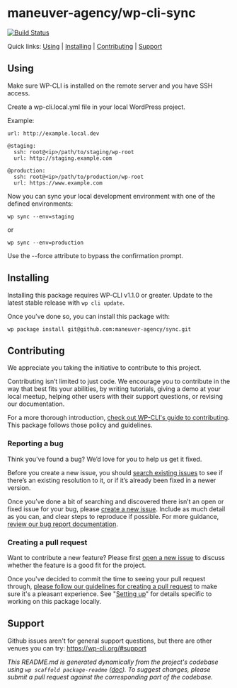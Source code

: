 maneuver-agency/wp-cli-sync
===========================



[![Build Status](https://travis-ci.org/maneuver-agency/sync.svg?branch=master)](https://travis-ci.org/maneuver-agency/sync)

Quick links: [Using](#using) | [Installing](#installing) | [Contributing](#contributing) | [Support](#support)

## Using

Make sure WP-CLI is installed on the remote server and you have SSH access.

Create a wp-cli.local.yml file in your local WordPress project.

Example:

    url: http://example.local.dev

    @staging:
      ssh: root@<ip>/path/to/staging/wp-root
      url: http://staging.example.com

    @production:
      ssh: root@<ip>/path/to/production/wp-root
      url: https://www.example.com

Now you can sync your local development environment with one of the defined environments:

    wp sync --env=staging

or

    wp sync --env=production

Use the --force attribute to bypass the confirmation prompt.

## Installing

Installing this package requires WP-CLI v1.1.0 or greater. Update to the latest stable release with `wp cli update`.

Once you've done so, you can install this package with:

    wp package install git@github.com:maneuver-agency/sync.git

## Contributing

We appreciate you taking the initiative to contribute to this project.

Contributing isn’t limited to just code. We encourage you to contribute in the way that best fits your abilities, by writing tutorials, giving a demo at your local meetup, helping other users with their support questions, or revising our documentation.

For a more thorough introduction, [check out WP-CLI's guide to contributing](https://make.wordpress.org/cli/handbook/contributing/). This package follows those policy and guidelines.

### Reporting a bug

Think you’ve found a bug? We’d love for you to help us get it fixed.

Before you create a new issue, you should [search existing issues](https://github.com/maneuver-agency/sync/issues?q=label%3Abug%20) to see if there’s an existing resolution to it, or if it’s already been fixed in a newer version.

Once you’ve done a bit of searching and discovered there isn’t an open or fixed issue for your bug, please [create a new issue](https://github.com/maneuver-agency/sync/issues/new). Include as much detail as you can, and clear steps to reproduce if possible. For more guidance, [review our bug report documentation](https://make.wordpress.org/cli/handbook/bug-reports/).

### Creating a pull request

Want to contribute a new feature? Please first [open a new issue](https://github.com/maneuver-agency/sync/issues/new) to discuss whether the feature is a good fit for the project.

Once you've decided to commit the time to seeing your pull request through, [please follow our guidelines for creating a pull request](https://make.wordpress.org/cli/handbook/pull-requests/) to make sure it's a pleasant experience. See "[Setting up](https://make.wordpress.org/cli/handbook/pull-requests/#setting-up)" for details specific to working on this package locally.

## Support

Github issues aren't for general support questions, but there are other venues you can try: https://wp-cli.org/#support


*This README.md is generated dynamically from the project's codebase using `wp scaffold package-readme` ([doc](https://github.com/wp-cli/scaffold-package-command#wp-scaffold-package-readme)). To suggest changes, please submit a pull request against the corresponding part of the codebase.*
